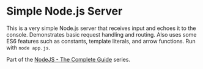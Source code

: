 # Simple Node.js Server
This is a very simple Node.js server that receives input and echoes it to the console. Demonstrates basic request handling and routing. Also uses some ES6 features such as constants, template literals, and arrow functions. Run with `node app.js`.

Part of the [NodeJS - The Complete Guide](https://www.udemy.com/course/nodejs-the-complete-guide/) series.